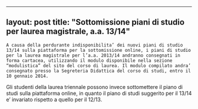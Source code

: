 
---
layout: post
title:  "Sottomissione piani di studio per laurea magistrale, a.a. 13/14"
---
	A causa della perdurante indisponibilita’ dei nuovi piani di studio 13/14 sulla piattaforma per la sottomissione online, i piani di studio per la laurea magistrale per l’a.a. 2013/14 andranno consegnati in forma cartacea, utilizzando il modulo disponibile nella sezione “modulistica” del sito del corso di laurea. Il modulo compilato andra’ consegnato presso la Segreteria Didattica del corso di studi, entro il 10 gennaio 2014.  
Gli studenti della laurea triennale possono invece sottomettere il piano di studi sulla piattaforma online, in quanto il piano di studi suggerito per il 13/14 e’ invariato rispetto a quello per il 12/13.